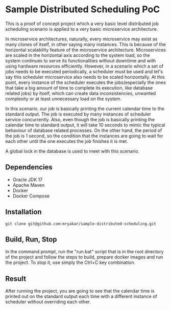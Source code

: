 # Sample Distributed Scheduling PoC

This is a proof of concept project which a very basic level distributed job scheduling scenario
is applied to a very basic microservice architecture.

In microservice architectures, naturally, every microservice may exist as many clones of itself, in other saying
many instances.
This is because of the horizontal scalability feature of the microservice architecture.
Microservices are scaled in the horizontal axis according to the system load, so the system continues
to serve its functionalities without downtime and with using hardware resources efficiently.
However, in a scenario which a set of jobs needs to be executed periodically, a scheduler must be used and let's say
this scheduler microservice also needs to be scaled horizontally.
At this point, every instance of the scheduler executes the jobs(especially the ones
that take a big amount of time to complete its execution, like database related jobs) by itself,
which can create data inconsistencies, unwanted complexity or at least unnecessary load on the system.

In this scenario, our job is basically printing the current calendar time to the standard output. The job is executed by
many instances of scheduler service concurrently. Also, even though the job is basically printing the calendar time to
standard output,
it will take 10 seconds to mimic the typical behaviour of database related processes. On the other hand, the period of
the job is 1 second, so the condition that the instances are going to wait for each other until the one executes the job
finishes it is met.

A global lock in the database is used to meet with this scenario.

## Dependencies

* Oracle JDK 17
* Apache Maven
* Docker
* Docker Compose

## Installation

````text
git clone git@github.com:mryakar/sample-distributed-scheduling.git
````

## Build, Run, Stop

In the command prompt, run the "run.bat"
script that is in the root directory of the project and follow the steps to build,
prepare docker images and run the project.
To stop it, use simply the Ctrl+C key combination.

## Result

After running the project, you are going to see that the calendar time is printed out on the standard output
each time with a different instance of scheduler without overriding each other.